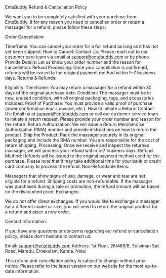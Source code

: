 EnteBuddy Refund & Cancellation Policy

We want you to be completely satisfied with your purchase from EnteBuddy. If for any reason you need to cancel an order or return a massager for a refund, please follow these steps:

Order Cancellation:

Timeframe: You can cancel your order for a full refund as long as it has not yet been shipped.
How to Cancel:
Contact Us: Please reach out to our customer care team via email at support@entebuddy.com or by phone.
Provide Details: Let us know your order number and the reason for cancellation.
Refund Processing: Once your cancellation is confirmed, refunds will be issued to the original payment method within 5-7 business days.
Returns & Refunds:

Eligibility:
Timeframe: You may return a massager for a refund within 30 days of the original purchase date.
Condition: The massager must be in new, unused condition, with all original packaging, tags, and accessories included.
Proof of Purchase: You must provide a valid proof of purchase (order confirmation email, invoice, etc.).
How to Initiate a Return:
Contact Us: Email us at support@entebuddy.com or call our customer service team to initiate a return request. Please provide your order number and reason for the return.
Return Authorization: We will issue a Return Merchandise Authorization (RMA) number and provide instructions on how to return the product.
Ship the Product: Pack the massager securely in its original packaging and include the RMA number. You are responsible for the cost of return shipping.
Processing: Once we receive and inspect the returned massager, we will process your refund within 5-7 business days.
Refund Method: Refunds will be issued to the original payment method used for the purchase. Please note that it may take additional time for your bank or credit card company to process the refund.
Non-Refundable Items:

Massagers that show signs of use, damage, or wear and tear are not eligible for a refund.
Shipping costs are non-refundable.
If the massager was purchased during a sale or promotion, the refund amount will be based on the discounted price.
Exchanges:

We do not offer direct exchanges. If you would like to exchange a massager for a different model or size, you will need to return the original product for a refund and place a new order.

Contact Information:

If you have any questions or concerns regarding our refund or cancellation policy, please don't hesitate to contact us:

Email: support@entebuddy.com
Address: 1st Floor, 26/489/B, Sulaiman Sait Road, Maradu, Ernakulam, Kerala.
Note:

This refund and cancellation policy is subject to change without prior notice. Please refer to the latest version on our website for the most up-to-date information.
